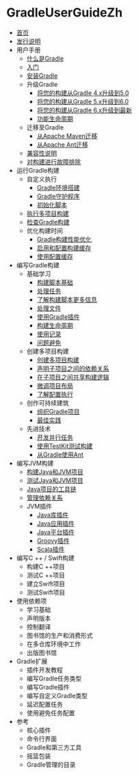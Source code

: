 # GradleUserGuideZh

- [首页](/md/首页.md)
- [发行说明](/md/Gradle发行说明.md)
- 用户手册
  - [什么是Gradle](/md/什么是Gradle.md)
  - [入门](/md/入门.md)
  - [安装Gradle](/md/安装Gradle.md)
  - 升级Gradle
    - [将您的构建从Gradle 4.x升级到5.0](/md/将您的构建从Gradle%s4.md)
    - [将您的构建从Gradle 5.x升级到6.0](/md/将您的构建从Gradle%s5.md)
    - [将您的构建从Gradle 6.x升级到最新](/md/将您的构建从Gradle%s6.md)
    - [功能生命周期](/md/功能生命周期.md)
  - 迁移至Gradle
    - [从Apache Maven迁移](/md/从Apache%sMaven迁移.md)
    - [从Apache Ant迁移](/md/从Apache%sAnt迁移.md)
  - [兼容性说明](/md/兼容性说明.md)
  - [对构建进行故障排除](/md/对构建进行故障排除.md)
- 运行Gradle构建
  - 自定义执行
    - [Gradle环境搭建](/md/Gradle环境搭建.md)
    - [Gradle守护程序](/md/Gradle守护程序.md)
    - [初始化脚本](/md/初始化脚本.md)
  - [执行多项目构建](/md/执行多项目构建.md)
  - [检查Gradle构建](https://scans.gradle.com/)
  - 优化构建时间
    - [Gradle构建性能优化](/md/改善Gradle构建的性能.md)
    - [启用和配置构建缓存](/md/构建缓存.md)
    - [使用配置缓存](/md/配置缓存.md)
- 编写Gradle构建
  - 基础学习
    - [构建脚本基础](/md/构建脚本基础.md)
    - [处理任务](/md/处理任务.md)
    - [了解构建脚本更多信息](/md/编写构建脚本.md)
    - [处理文件](/md/处理文件.md)
    - [使用Gradle插件](/md/使用Gradle插件.md)
    - [构建生命周期](/md/构建生命周期.md)
    - [使用记录](/md/使用记录.md)
    - [问题避免](/md/避免陷阱.md)
  - 创建多项目构建
    - [创建多项目构建](/md/Gradle中的多项目构建.md)
    - [声明子项目之间的依赖关系](/md/声明子项目之间的依赖关系.md)
    - [在子项目之间共享构建逻辑](/md/在子项目之间共享构建逻辑.md)
    - [微调项目布局](/md/微调项目布局.md)
    - [了解配置执行](/md/配置时间和执行时间.md)
  - 创作可持续建筑
    - [组织Gradle项目](/md/组织Gradle项目.md)
    - [最佳实践](/md/创作可维护版本的最佳实践.md)
  - 先进技术
    - [开发并行任务](/md/使用Worker%20API开发并行任务.md)
    - [使用TestKit测试构建](/md/使用TestKit测试构建逻辑.md)
    - [从Gradle使用Ant](/md/从Gradle使用Ant.md)
- 编写JVM构建
  - [构建Java和JVM项目](/md/构建Java和JVM项目.md)
  - [测试Java和JVM项目](/md/在Java和JVM项目中进行测试.md)
  - [Java项目的工具链](/md/JVM项目的工具链.md)
  - [管理依赖关系](/md/管理JVM项目的依赖关系.md)
  - JVM插件
    - [Java库插件](/md/Java库插件.md)
    - [Java应用插件](/md/Java应用插件.md)
    - [Java平台插件](/md/Java平台插件.md)
    - [Groovy插件](/md/Groovy插件.md)
    - [Scala插件](/md/Scala插件.md)
- 编写C ++ / Swift构建
  - 构建C ++项目
  - 测试C ++项目
  - 建立Swift项目
  - 测试Swift项目
- 使用依赖项
  - 学习基础
  - 声明版本
  - 控制翻译
  - 图书馆的生产和消费形式
  - 在多仓库环境中工作
  - 出版图书馆
- Gradle扩展
  - 插件开发教程
  - 编写Gradle任务类型
  - 编写Gradle插件
  - 编写自定义Gradle类型
  - 延迟配置任务
  - 使用避免任务配置
- 参考
  - 核心插件
  - 命令行界面
  - Gradle和第三方工具
  - 摇篮包装
  - Gradle管理的目录

